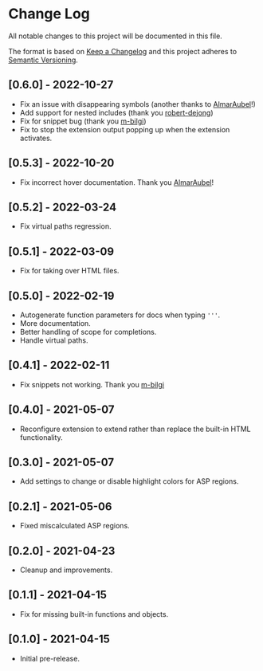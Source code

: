 # Change Log

All notable changes to this project will be documented in this file.

The format is based on [Keep a Changelog](http://keepachangelog.com/en/1.0.0/)
and this project adheres to [Semantic Versioning](http://semver.org/spec/v2.0.0.html).

## [0.6.0] - 2022-10-27

- Fix an issue with disappearing symbols (another thanks to [AlmarAubel](https://github.com/zbecknell/asp-classic-support/pull/18)!)
- Add support for nested includes (thank you [robert-dejong](https://github.com/zbecknell/asp-classic-support/pull/20))
- Fix for snippet bug (thank you [m-bilgi](https://github.com/zbecknell/asp-classic-support/pull/21))
- Fix to stop the extension output popping up when the extension activates.

## [0.5.3] - 2022-10-20

- Fix incorrect hover documentation. Thank you [AlmarAubel](https://github.com/zbecknell/asp-classic-support/pull/16)!

## [0.5.2] - 2022-03-24

- Fix virtual paths regression.

## [0.5.1] - 2022-03-09

- Fix for taking over HTML files.

## [0.5.0] - 2022-02-19

- Autogenerate function parameters for docs when typing `'''`.
- More documentation.
- Better handling of scope for completions.
- Handle virtual paths.

## [0.4.1] - 2022-02-11

- Fix snippets not working. Thank you [m-bilgi](https://github.com/zbecknell/asp-classic-support/issues/12)

## [0.4.0] - 2021-05-07

- Reconfigure extension to extend rather than replace the built-in HTML functionality.

## [0.3.0] - 2021-05-07

- Add settings to change or disable highlight colors for ASP regions.

## [0.2.1] - 2021-05-06

- Fixed miscalculated ASP regions.

## [0.2.0] - 2021-04-23

- Cleanup and improvements.

## [0.1.1] - 2021-04-15

- Fix for missing built-in functions and objects.

## [0.1.0] - 2021-04-15

- Initial pre-release.